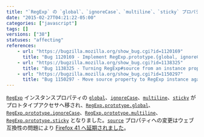 ```yaml
---
title: "`RegExp` の `global`、`ignoreCase`、`multiline`、`sticky` プロパティがプロトタイプアクセサプロパティになりました"
date: "2015-02-27T04:21:22-05:00"
categories: ["javascript"]
tags: []
versions: ["38"]
statuses: "affecting"
references:
    - url: "https://bugzilla.mozilla.org/show_bug.cgi?id=1120169"
      title: "Bug 1120169 - Implement RegExp.prototype.{global, ignoreCase, multiline, source, sticky, unicode}"
    - url: "https://bugzilla.mozilla.org/show_bug.cgi?id=1138325"
      title: "Bug 1138325 - Turning RegExp#source from an instance property into an accessor breaks ClojureScript apps"
    - url: "https://bugzilla.mozilla.org/show_bug.cgi?id=1150297"
      title: "Bug 1150297 - Move source property to RegExp instance again."
---
```

[`RegExp`](https://developer.mozilla.org/docs/Web/JavaScript/Reference/Global_Objects/RegExp) インスタンスプロパティの [`global`](https://developer.mozilla.org/docs/Web/JavaScript/Reference/Global_Objects/Regexp/global)、[`ignoreCase`](https://developer.mozilla.org/docs/Web/JavaScript/Reference/Global_Objects/Regexp/ignoreCase)、[`multiline`](https://developer.mozilla.org/docs/Web/JavaScript/Reference/Global_Objects/Regexp/multiline)、[`sticky`](https://developer.mozilla.org/docs/Web/JavaScript/Reference/Global_Objects/Regexp/sticky) がプロトタイプアクセサへ移され、[`RegExp.prototype.global`](https://developer.mozilla.org/docs/Web/JavaScript/Reference/Global_Objects/Regexp/global)、[`RegExp.prototype.ignoreCase`](https://developer.mozilla.org/docs/Web/JavaScript/Reference/Global_Objects/Regexp/ignoreCase)、[`RegExp.prototype.multiline`](https://developer.mozilla.org/docs/Web/JavaScript/Reference/Global_Objects/Regexp/multiline)、[`RegExp.prototype.sticky`](https://developer.mozilla.org/docs/Web/JavaScript/Reference/Global_Objects/Regexp/sticky) となりました。[`source`](https://developer.mozilla.org/docs/Web/JavaScript/Reference/Global_Objects/Regexp/source) プロパティへの変更はウェブ互換性の問題により [Firefox 41 へ延期されました](https://www.fxsitecompat.com/ja/docs/2015/regexp-source-has-become-prototype-accessor-property/)。
